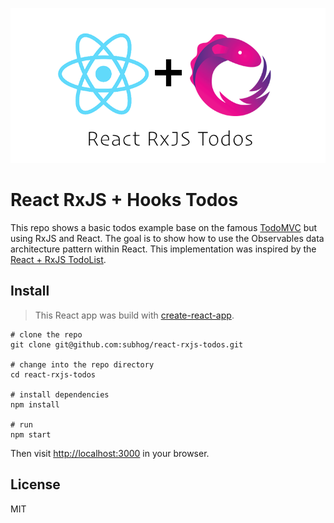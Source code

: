 <p align="center">
  <img src="./assets/logo-header.png" alt="React RxJS Todos" width="700" />
</p>

# React RxJS + Hooks Todos

This repo shows a basic todos example base on the famous [TodoMVC](https://github.com/tastejs/todomvc) but using RxJS and React. The goal is to show how to use the Observables data architecture pattern within React. This implementation was inspired by the [React + RxJS TodoList](https://github.com/RxJS-CN/react-rxjs-todos).

## Install

> This React app was build with [create-react-app](https://github.com/facebookincubator/create-react-app).

```shell
# clone the repo
git clone git@github.com:subhog/react-rxjs-todos.git

# change into the repo directory
cd react-rxjs-todos

# install dependencies
npm install

# run
npm start
```

Then visit [http://localhost:3000](http://localhost:3000) in your browser.

## License

MIT
